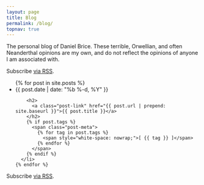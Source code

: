 ```yaml
---
layout: page
title: Blog
permalink: /blog/
topnav: true
---
```


The personal blog of Daniel Brice. These terrible, Orwellian, and often
Neanderthal opinions are my own, and do not reflect the opinions of
anyone I am associated with.

<p class="rss-subscribe">Subscribe <a href="{{ "/feed.xml" | prepend: site.baseurl }}">via RSS</a>.</p>

<div class="home">
  <ul class="post-list">
    {% for post in site.posts %}
      <li>
        <span class="post-meta">{{ post.date | date: "%b %-d, %Y" }}</span>

        <h2>
          <a class="post-link" href="{{ post.url | prepend: site.baseurl }}">{{ post.title }}</a>
        </h2>
        {% if post.tags %}
          <span class="post-meta">
            {% for tag in post.tags %}
              <span style="white-space: nowrap;">[ {{ tag }} ]</span>
            {% endfor %}
          </span>
        {% endif %}
      </li>
    {% endfor %}
  </ul>
  <p class="rss-subscribe">Subscribe <a href="{{ "/feed.xml" | prepend: site.baseurl }}">via RSS</a>.</p>
</div>
